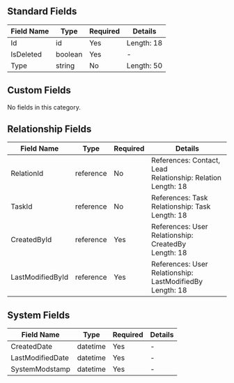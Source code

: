 ## Standard Fields

| Field Name | Type | Required | Details |
|------------|------|----------|----------|
| Id | id | Yes | Length: 18 |
| IsDeleted | boolean | Yes | - |
| Type | string | No | Length: 50 |

## Custom Fields

No fields in this category.

## Relationship Fields

| Field Name | Type | Required | Details |
|------------|------|----------|----------|
| RelationId | reference | No | References: Contact, Lead<br>Relationship: Relation<br>Length: 18 |
| TaskId | reference | No | References: Task<br>Relationship: Task<br>Length: 18 |
| CreatedById | reference | Yes | References: User<br>Relationship: CreatedBy<br>Length: 18 |
| LastModifiedById | reference | Yes | References: User<br>Relationship: LastModifiedBy<br>Length: 18 |

## System Fields

| Field Name | Type | Required | Details |
|------------|------|----------|----------|
| CreatedDate | datetime | Yes | - |
| LastModifiedDate | datetime | Yes | - |
| SystemModstamp | datetime | Yes | - |

